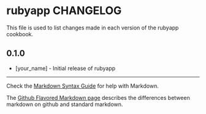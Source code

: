 rubyapp CHANGELOG
======================

This file is used to list changes made in each version of the rubyapp cookbook.

0.1.0
-----
- [your_name] - Initial release of rubyapp

- - -
Check the [Markdown Syntax Guide](http://daringfireball.net/projects/markdown/syntax) for help with Markdown.

The [Github Flavored Markdown page](http://github.github.com/github-flavored-markdown/) describes the differences between markdown on github and standard markdown.
